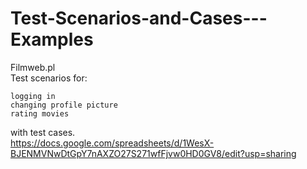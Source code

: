 # Test-Scenarios-and-Cases---Examples
Filmweb.pl<br />
Test scenarios for:<br />
```
logging in
changing profile picture
rating movies
```
with test cases.<br />
https://docs.google.com/spreadsheets/d/1WesX-BJENMVNwDtGpY7nAXZO27S271wfFjvw0HD0GV8/edit?usp=sharing
